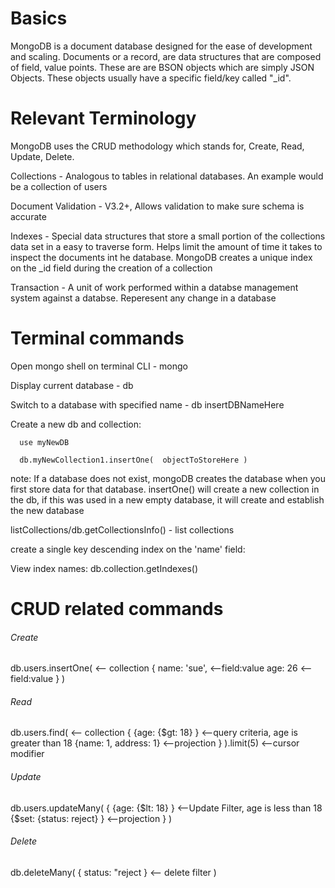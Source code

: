# Basics

MongoDB is a document database designed for the ease of development and scaling. Documents or a record, are data structures that are composed of field, value points. These are are BSON objects which are simply JSON Objects. These objects usually have a specific field/key called "_id".

# Relevant Terminology

MongoDB uses the CRUD methodology which stands for, Create, Read, Update, Delete.

Collections - Analogous to tables in relational databases. An example would be a collection of users

Document Validation - V3.2+, Allows validation to make sure schema is accurate

Indexes - Special data structures that store a small portion of the collections data set in a easy to traverse form. Helps limit the amount of time it takes to inspect the documents int he database. MongoDB creates a unique index on the _id field during the creation of a collection

Transaction - A unit of work performed within a databse management system against a databse. Reperesent any change in a database

# Terminal commands

Open mongo shell on terminal CLI - mongo

Display current database - db

Switch to a database with specified name - db insertDBNameHere

Create a new db and collection:

```
  use myNewDB

  db.myNewCollection1.insertOne(  objectToStoreHere )

```

note: If a database does not exist, mongoDB creates the database when you first store data for that database. insertOne() will create a new collection in the db, if this was used in a new empty database, it will create and establish the new database


listCollections/db.getCollectionsInfo() - list collections

create a single key descending index on the 'name' field:

View index names: db.collection.getIndexes()


# CRUD related commands

###### Create

db.users.insertOne(        <-- collection
  {
    name: 'sue',        <--field:value
    age: 26             <--field:value
  }
)

###### Read

db.users.find(                <-- collection
  {
    {age: {$gt: 18} }         <--query criteria, age is greater than 18
    {name: 1, address: 1}     <--projection
  }
).limit(5)                    <--cursor modifier

###### Update

db.users.updateMany(
  {
    {age: {$lt: 18} }             <--Update Filter, age is less than 18
    {$set: {status: reject} }     <--projection
  }
)

###### Delete

db.deleteMany(
  { status: "reject }  <-- delete filter
)